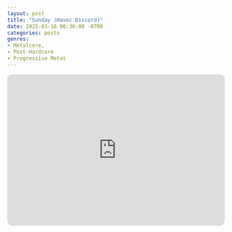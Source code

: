 ```yaml
---
layout: post
title: "Sunday (Havoc Discord)"
date: 2025-03-16 06:30:00 -0700
categories: posts
genres:
- Metalcore,
- Post-Hardcore
- Progressive Metal
---
```

<iframe style="border-radius:12px" src="https://open.spotify.com/embed/playlist/7mro7Sky4jbIjhVnID5jOP?utm_source=generator" width="100%" height="352" frameBorder="0" allowfullscreen="" allow="autoplay; clipboard-write; encrypted-media; fullscreen; picture-in-picture" loading="lazy"></iframe>